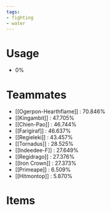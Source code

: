 ```yaml
---
tags:
- fighting
- water
---
```

# Usage
- 0%
# Teammates
- [[Ogerpon-Hearthflame]] : 70.846%
- [[Kingambit]] : 47.705%
- [[Chien-Pao]] : 46.744%
- [[Farigiraf]] : 46.637%
- [[Regieleki]] : 43.457%
- [[Tornadus]] : 28.525%
- [[Indeedee-F]] : 27.649%
- [[Regidrago]] : 27.376%
- [[Iron Crown]] : 27.373%
- [[Primeape]] : 6.509%
- [[Hitmontop]] : 5.870%
# Items